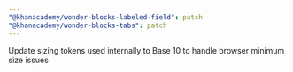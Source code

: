 ```yaml
---
"@khanacademy/wonder-blocks-labeled-field": patch
"@khanacademy/wonder-blocks-tabs": patch
---
```


Update sizing tokens used internally to Base 10 to handle browser minimum size issues
